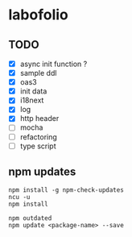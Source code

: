 # labofolio

## TODO
- [x] async init function ?
- [x] sample ddl
- [x] oas3
- [x] init data
- [x] i18next
- [x] log
- [x] http header
- [ ] mocha
- [ ] refactoring
- [ ] type script

## npm updates

```
npm install -g npm-check-updates
ncu -u
npm install

npm outdated
npm update <package-name> --save
```